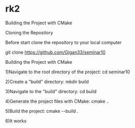 # rk2

Building the Project with CMake

Cloning the Repository

Before start clone the repository to your local computer

git clone https://github.com/Gigan33/seminar10

Building the Project with CMake

1)Navigate to the root directory of the project: cd seminar10

2)Create a "build" directory: mkdir build

3)Navigate to the "build" directory: cd build

4)Generate the project files with CMake: cmake ..

5)Build the project: cmake --build .

6)It works
